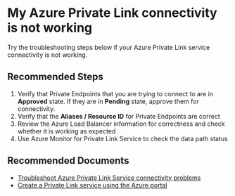 <properties
	pageTitle="My Azure Private Link connectivity is not working"
	description="My Azure Private Link connectivity is not working"
	infoBubbleText="Troubleshoot Azure Private Link connectivity problems"
	service=""
	resource=""
	authors="rdhillon,sumi"
	ms.author="rdhillon,sumi"
	displayOrder=""
	articleId=""
	diagnosticScenario=""
	selfHelpType="connectivity"
	supportTopicIds="32681488"
	resourceTags=""
	productPesIds="16843"
	cloudEnvironments="public"
/>

# My Azure Private Link connectivity is not working

Try the troubleshooting steps below if your Azure Private Link service connectivity is not working.

## **Recommended Steps**

1. Verify that Private Endpoints that you are trying to connect to are in **Approved** state. If they are in **Pending** state, approve them for connectivity.
2. Verify that the **Aliases / Resource ID** for Private Endpoints are correct
3. Review the Azure Load Balancer information for correctness and check whether it is working as expected
4. Use Azure Monitor for Private Link Service to check the data path status

## **Recommended Documents**

* [Troubleshoot Azure Private Link Service connectivity problems](https://docs.microsoft.com/azure/private-link/troubleshoot-private-link-connectivity)
* [Create a Private Link service using the Azure portal](https://docs.microsoft.com/azure/private-link/create-private-link-service-portal)
